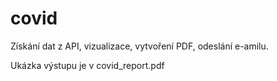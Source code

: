 # covid

Získání dat z API, vizualizace, vytvoření PDF, odeslání e-amilu.

Ukázka výstupu je v covid_report.pdf
